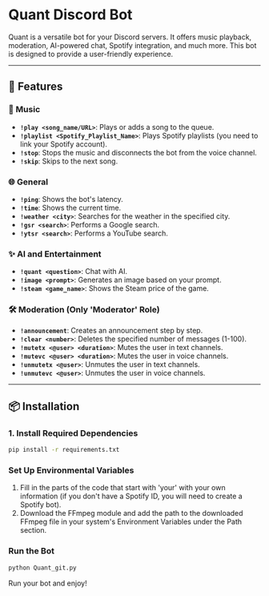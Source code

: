 
# Quant Discord Bot

Quant is a versatile bot for your Discord servers. It offers music playback, moderation, AI-powered chat, Spotify integration, and much more. This bot is designed to provide a user-friendly experience.

---

## 🚀 Features

### 🎵 Music
- **`!play <song_name/URL>`**: Plays or adds a song to the queue.
- **`!playlist <Spotify_Playlist_Name>`**: Plays Spotify playlists (you need to link your Spotify account).
- **`!stop`**: Stops the music and disconnects the bot from the voice channel.
- **`!skip`**: Skips to the next song.

### 🌐 General
- **`!ping`**: Shows the bot's latency.
- **`!time`**: Shows the current time.
- **`!weather <city>`**: Searches for the weather in the specified city.
- **`!gsr <search>`**: Performs a Google search.
- **`!ytsr <search>`**: Performs a YouTube search.

### ✨ AI and Entertainment
- **`!quant <question>`**: Chat with AI.
- **`!image <prompt>`**: Generates an image based on your prompt.
- **`!steam <game_name>`**: Shows the Steam price of the game.

### 🛠️ Moderation (Only 'Moderator' Role)
- **`!announcement`**: Creates an announcement step by step.
- **`!clear <number>`**: Deletes the specified number of messages (1-100).
- **`!mutetx <@user> <duration>`**: Mutes the user in text channels.
- **`!mutevc <@user> <duration>`**: Mutes the user in voice channels.
- **`!unmutetx <@user>`**: Unmutes the user in text channels.
- **`!unmutevc <@user>`**: Unmutes the user in voice channels.

---

## 📦 Installation

### 1. Install Required Dependencies
```bash
pip install -r requirements.txt
```
### Set Up Environmental Variables
1. Fill in the parts of the code that start with 'your' with your own information (if you don't have a Spotify ID, you will need to create a Spotify bot).
2. Download the FFmpeg module and add the path to the downloaded FFmpeg file in your system's Environment Variables under the Path section.

### Run the Bot
```bash
python Quant_git.py
```
Run your bot and enjoy!
